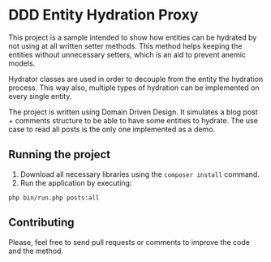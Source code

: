 # DDD Entity Hydration Proxy

This project is a sample intended to show how entities can be hydrated by not using at all written setter methods. This method helps keeping the entities without unnecessary setters, which is an aid to prevent anemic models.

Hydrator classes are used in order to decouple from the entity the hydration process. This way also, multiple types of hydration can be implemented on every single entity.

The project is written using Domain Driven Design. It simulates a blog post + comments structure to be able to have some entities to hydrate. The use case to read all posts is the only one implemented as a demo.

## Running the project
1. Download all necessary libraries using the `composer install` command.
2. Run the application by executing:
```
php bin/run.php posts:all
```

## Contributing
Please, feel free to send pull requests or comments to improve the code and the method.
